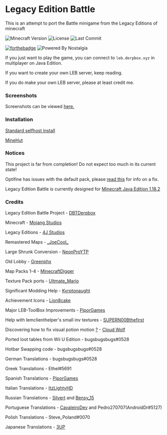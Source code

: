 # Legacy Edition Battle

This is an attempt to port the Battle minigame from the Legacy Editions of minecraft

![Minecraft Version](https://img.shields.io/badge/Minecraft-1.18.2-80ba42?style=for-the-badge) ![License](https://img.shields.io/github/license/DBTDerpbox/legacy-edition-battle?style=for-the-badge) ![Last Commit](https://img.shields.io/github/last-commit/dbtderpbox/legacy-edition-battle?style=for-the-badge)

[![forthebadge](https://forthebadge.com/images/badges/contains-tasty-spaghetti-code.svg)](https://forthebadge.com) ![Powered By Nostalgia](https://img.shields.io/badge/Powered_by-Nostalgia-e49454?style=for-the-badge)

If you just want to play the game, you can connect to `leb.derpbox.xyz` in multiplayer on Java Edition.

If you want to create your own LEB server, keep reading.

If you do make your own LEB server, please at least credit me.

### Screenshots
Screenshots can be viewed [here.](SCREENSHOTS.md)

### Installation

[Standard selfhost install](INSTALLATION.md)

[MineHut](INSTALLATION-MINEHUT.md)

### Notices

This project is far from completion! Do not expect too much in its current state!

Optifine has issues with the default pack, please [read this](https://github.com/DBTDerpbox/Legacy-Edition-Battle/issues/4) for info on a fix.

Legacy Edition Battle is currently designed for [Minecraft Java Edition 1.18.2](https://www.minecraft.net/en-us/article/minecraft-java-edition-1-18-2)

### Credits

Legacy Edition Battle Project - [DBTDerpbox](https://github.com/DBTDerpbox)

Minecraft - [Mojang Studios](https://www.mojang.com)

Legacy Editions - [4J Studios](https://www.4jstudios.com/)

Remastered Maps - [\_JoeCool_](https://www.planetminecraft.com/member/_joecool_/)

Large Shrunk Conversion - [NeonProYTP](https://www.planetminecraft.com/member/neonproytp/)

Old Lobby - [Greenphx](https://www.youtube.com/watch?v=jS8_P9xmGKQ)

Map Packs 1-4 - [MinecraftDigger](https://www.youtube.com/c/MinecraftDigger/)

Texture Pack ports - [Ultmate_Mario](https://ultmatemario.wixsite.com/ultmatemario)

Significant Modding Help - [Kyrptonaught](https://github.com/kyrptonaught)

Achievement Icons - [Lion8cake](https://github.com/Lion8cake)

Major LEB-ToolBox Improvements - [PiporGames](https://github.com/PiporGames) 

Help with lemclienthelper's small inv textures - [SUPERN00Bthefirst](https://github.com/SUPERN00Bthefirst)

Discovering how to fix visual potion motion [?](https://www.youtube.com/watch?v=yM7aQKAbFmY&t=373s) - [Cloud Wolf](https://www.youtube.com/cloudwolfminecraft)

Ported loot tables from Wii U Edition - bugsbugsbugs#0528

Hotbar Swapping code - bugsbugsbugs#0528

German Translations - bugsbugsbugs#0528

Greek Translations - Ethel#5691

Spanish Translations - [PiporGames](https://github.com/PiporGames)

Italian Translations - [ItzLightyHD](https://github.com/ItzLightyHD)

Russian Translations - [Silvert](https://steamcommunity.com/profiles/76561198877040901) and [Bensy_15](https://steamcommunity.com/profiles/76561198289263301/)

Portuguese Translations - [CavaleiroDev](https://twitter.com/CavaleiroDev) and Pedro270707(AndroidDr#5127)

Polish Translations - Steve_Poland#0070

Japanese Translations - [3UP](https://twitter.com/loserdog8519)
